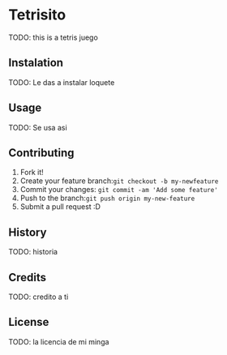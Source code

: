 # Tetrisito

TODO: this is a tetris juego

## Instalation

TODO: Le das a instalar loquete

## Usage

TODO: Se usa asi

## Contributing

1. Fork it!
2. Create your feature branch:`git checkout -b my-newfeature`
3. Commit your changes: `git commit -am 'Add some feature'`
4. Push to the branch:`git push origin my-new-feature`
5. Submit a pull request :D

## History

TODO: historia

## Credits

TODO: credito a ti

## License

TODO: la licencia de mi minga
